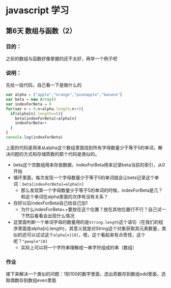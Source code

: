 # javascript 学习
## 第6天 数组与函数（2）
### 目的：
之前的数组与函数好像掌握的还不太好，再举一个例子吧

### 说明：
先给一段代码，自己看一下是做什么的

```javascript
var alpha = ["apple","orange","pineapple","banana"]
var beta = new Array()
var indexForBeta = 0
for(var n = 0;n<alpha.length;n++){
  if(alpha[n].length<=5){
    beta[indexForBeta]=alpha[n]
    indexForBeta++
  }
}
console.log(indexForBeta)
```

上面的代码是用来从alpha这个数组里面找到所有字母数量少于等于5的单词，解决问题的方式和存储质数的那个代码是类似的。

- beta这个空数组用来存放数据，indexForBeta用来记录beta当前的索引，从0开始
- 循环里面，每次发现一个字母数量少于等于5的单词就会让beta记录这个单词：`beta[indexForBeta]=alpha[n]`
  - 那么发现第一个字母数量少于等于5的单词的时候，indexForBeta是几？和这个单词在alpha里面的次序有没有关系？
- 存好以后indexForBeta自己给自己加1
  - 为什么indexForBeta++要放在这个位置？放在其他位置行不行？自己试一下然后看看会出现什么情况
- 这里面判断一个单词字母的数量用的是`String.length`这个语句（在我们的程序里面是alpha[n].length)，其意义就是对String这个对象获取其元素数量，类似的还可以试试这个`alpha[n][0]`，嗯，这个看起来有点奇怪，这个呢？`"people"[0]`
  - 实际上可以将一个字符串理解成一串字符组成的串（数组）

### 作业
接下来解决一个类似的问题：1到100的数字里面，选出奇数存到数组odd里面，选取偶数存到数组even里面
